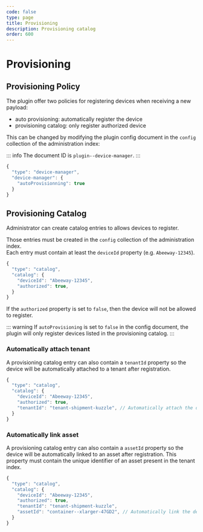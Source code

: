 ```yaml
---
code: false
type: page
title: Provisioning
description: Provisioning catalog
order: 600
---
```


# Provisioning

## Provisioning Policy

The plugin offer two policies for registering devices when receiving a new payload:
  - auto provisioning: automatically register the device
  - provisioning catalog: only register authorized device

This can be changed by modifying the plugin config document in the `config` collection of the administration index:

::: info
The document ID is `plugin--device-manager`.
::: 

```js
{
  "type": "device-manager",
  "device-manager": {
    "autoProvisionning": true
  }
}
```

## Provisioning Catalog

Administrator can create catalog entries to allows devices to register.  

Those entries must be created in the `config` collection of the administration index.  
Each entry must contain at least the `deviceId` property (e.g. `Abeeway-12345`).  

```js
{
  "type": "catalog",
  "catalog": {
    "deviceId": "Abeeway-12345",
    "authorized": true,
  }
}
```

If the `authorized` property is set to `false`, then the device will not be allowed to register.

::: warning
If `autoProvisioning` is set to `false` in the config document, the plugin will only register devices listed in the provisioning catalog.
:::

### Automatically attach tenant

A provisioning catalog entry can also contain a `tenantId` property so the device will be automatically attached to a tenant after registration.

```js
{
  "type": "catalog",
  "catalog": {
    "deviceId": "Abeeway-12345",
    "authorized": true,
    "tenantId": "tenant-shipment-kuzzle", // Automatically attach the device to this tenant
  }
}
```

### Automatically link asset

A provisioning catalog entry can also contain a `assetId` property so the device will be automatically linked to an asset after registration. This property must contain the unique identifier of an asset present in the tenant index.

```js
{
  "type": "catalog",
  "catalog": {
    "deviceId": "Abeeway-12345",
    "authorized": true,
    "tenantId": "tenant-shipment-kuzzle",
    "assetId": "container--xlarger-47GD2", // Automatically link the device to this asset
  }
}
```

